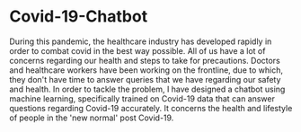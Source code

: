 # Covid-19-Chatbot

During this pandemic, the healthcare industry has developed rapidly in order to combat covid in the best way possible. All of us have a lot of concerns regarding our health and steps to take for precautions. Doctors and healthcare workers have been working on the frontline, due to which, they don't have time to answer queries that we have regarding our safety and health. In order to tackle the problem, I have designed a chatbot using machine learning, specifically trained on Covid-19 data that can answer questions regarding Covid-19 accurately. It concerns the health and lifestyle of people in the 'new normal' post Covid-19.
